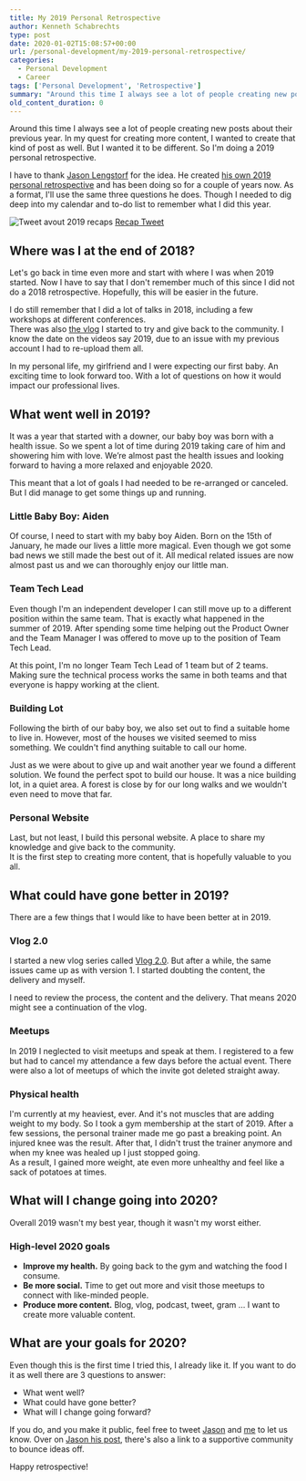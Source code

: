 ```yaml
---
title: My 2019 Personal Retrospective
author: Kenneth Schabrechts
type: post
date: 2020-01-02T15:08:57+00:00
url: /personal-development/my-2019-personal-retrospective/
categories:
  - Personal Development
  - Career
tags: ['Personal Development', 'Retrospective']
summary: "Around this time I always see a lot of people creating new posts about their previous year. In my quest for creating more content, I wanted to create that kind of post as well. But I wanted it to be different. So I'm doing a 2019 personal retrospective."
old_content_duration: 0
---
```

Around this time I always see a lot of people creating new posts about their previous year. In my quest for creating more content, I wanted to create that kind of post as well. But I wanted it to be different. So I'm doing a 2019 personal retrospective.

I have to thank [Jason Lengstorf](https://twitter.com/jlengstorf "Jason Lengstorf Twitter") for the idea. He created [his own 2019 personal retrospective](https://lengstorf.com/2019-personal-retrospective/ "Jason Lengstorf Retrospective") and has been doing so for a couple of years now. As a format, I'll use the same three questions he does. Though I needed to dig deep into my calendar and to-do list to remember what I did this year.

![Tweet avout 2019 recaps](/images/2020/personal-retrospective/recap-tweet.png)
[Recap Tweet](https://twitter.com/schabrechtsk/status/1210882679811518464 "Recap 2019 Tweet")

## Where was I at the end of 2018?

Let's go back in time even more and start with where I was when 2019 started. Now I have to say that I don't remember much of this since I did not do a 2018 retrospective. Hopefully, this will be easier in the future.

I do still remember that I did a lot of talks in 2018, including a few workshops at different conferences.    
There was also [the vlog](https://www.youtube.com/playlist?list=PLDwQRYvEa4xVFdulnPO4WnHfFnT58dc_t "Vlog") I started to try and give back to the community. I know the date on the videos say 2019, due to an issue with my previous account I had to re-upload them all.

In my personal life, my girlfriend and I were expecting our first baby. An exciting time to look forward too. With a lot of questions on how it would impact our professional lives.

## What went well in 2019?

It was a year that started with a downer, our baby boy was born with a health issue. So we spent a lot of time during 2019 taking care of him and showering him with love. We’re almost past the health issues and looking forward to having a more relaxed and enjoyable 2020.

This meant that a lot of goals I had needed to be re-arranged or canceled. But I did manage to get some things up and running.

### Little Baby Boy: Aiden

Of course, I need to start with my baby boy Aiden. Born on the 15th of January, he made our lives a little more magical. Even though we got some bad news we still made the best out of it. All medical related issues are now almost past us and we can thoroughly enjoy our little man.

### Team Tech Lead

Even though I'm an independent developer I can still move up to a different position within the same team. That is exactly what happened in the summer of 2019. After spending some time helping out the Product Owner and the Team Manager I was offered to move up to the position of Team Tech Lead.

At this point, I'm no longer Team Tech Lead of 1 team but of 2 teams. Making sure the technical process works the same in both teams and that everyone is happy working at the client.

### Building Lot

Following the birth of our baby boy, we also set out to find a suitable home to live in. However, most of the houses we visited seemed to miss something. We couldn't find anything suitable to call our home.

Just as we were about to give up and wait another year we found a different solution. We found the perfect spot to build our house. It was a nice building lot, in a quiet area. A forest is close by for our long walks and we wouldn't even need to move that far.

### Personal Website

Last, but not least, I build this personal website. A place to share my knowledge and give back to the community.   
It is the first step to creating more content, that is hopefully valuable to you all.

## What could have gone better in 2019?

There are a few things that I would like to have been better at in 2019.

### Vlog 2.0

I started a new vlog series called [Vlog 2.0](https://www.youtube.com/playlist?list=PLDwQRYvEa4xV8z81zYYQ6WbtVDLtoXOjL "Vlog 2.0"). But after a while, the same issues came up as with version 1. I started doubting the content, the delivery and myself.

I need to review the process, the content and the delivery. That means 2020 might see a continuation of the vlog.

### Meetups

In 2019 I neglected to visit meetups and speak at them. I registered to a few but had to cancel my attendance a few days before the actual event. There were also a lot of meetups of which the invite got deleted straight away.

### Physical health

I'm currently at my heaviest, ever. And it's not muscles that are adding weight to my body. So I took a gym membership at the start of 2019. After a few sessions, the personal trainer made me go past a breaking point. An injured knee was the result. After that, I didn't trust the trainer anymore and when my knee was healed up I just stopped going.  
As a result, I gained more weight, ate even more unhealthy and feel like a sack of potatoes at times.

## What will I change going into 2020?

Overall 2019 wasn't my best year, though it wasn't my worst either.

### High-level 2020 goals

  * **Improve my health.** By going back to the gym and watching the food I consume.
  * **Be more social.** Time to get out more and visit those meetups to connect with like-minded people.
  * **Produce more content.** Blog, vlog, podcast, tweet, gram &#8230; I want to create more valuable content.

## What are your goals for 2020?

Even though this is the first time I tried this, I already like it. If you want to do it as well there are 3 questions to answer:

  * What went well?
  * What could have gone better?
  * What will I change going forward?



If you do, and you make it public, feel free to tweet [Jason](https://twitter.com/jlengstorf "Jason Lengstorf Twitter") and [me](https://twitter.com/schabrechtsk "SchabrechtsK Twitter") to let us know. Over on [Jason his post](https://lengstorf.com/2019-personal-retrospective/ "Jason Lengstorf Retrospective"), there's also a link to a supportive community to bounce ideas off.

Happy retrospective!